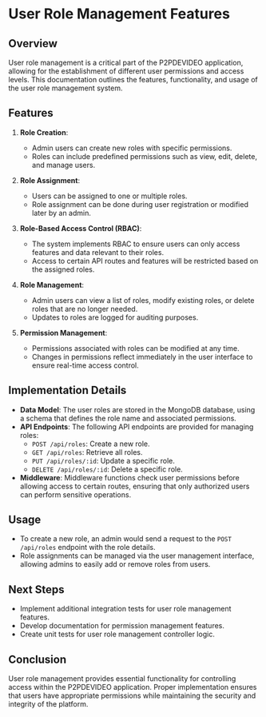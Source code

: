 # User Role Management Features

## Overview
User role management is a critical part of the P2PDEVIDEO application, allowing for the establishment of different user permissions and access levels. This documentation outlines the features, functionality, and usage of the user role management system.

## Features
1. **Role Creation**: 
   - Admin users can create new roles with specific permissions.
   - Roles can include predefined permissions such as view, edit, delete, and manage users.

2. **Role Assignment**: 
   - Users can be assigned to one or multiple roles.
   - Role assignment can be done during user registration or modified later by an admin.

3. **Role-Based Access Control (RBAC)**: 
   - The system implements RBAC to ensure users can only access features and data relevant to their roles.
   - Access to certain API routes and features will be restricted based on the assigned roles.

4. **Role Management**: 
   - Admin users can view a list of roles, modify existing roles, or delete roles that are no longer needed.
   - Updates to roles are logged for auditing purposes.

5. **Permission Management**: 
   - Permissions associated with roles can be modified at any time.
   - Changes in permissions reflect immediately in the user interface to ensure real-time access control.

## Implementation Details
- **Data Model**: The user roles are stored in the MongoDB database, using a schema that defines the role name and associated permissions.
- **API Endpoints**: The following API endpoints are provided for managing roles:
  - `POST /api/roles`: Create a new role.
  - `GET /api/roles`: Retrieve all roles.
  - `PUT /api/roles/:id`: Update a specific role.
  - `DELETE /api/roles/:id`: Delete a specific role.
- **Middleware**: Middleware functions check user permissions before allowing access to certain routes, ensuring that only authorized users can perform sensitive operations.

## Usage
- To create a new role, an admin would send a request to the `POST /api/roles` endpoint with the role details.
- Role assignments can be managed via the user management interface, allowing admins to easily add or remove roles from users.

## Next Steps
- Implement additional integration tests for user role management features.
- Develop documentation for permission management features.
- Create unit tests for user role management controller logic.

## Conclusion
User role management provides essential functionality for controlling access within the P2PDEVIDEO application. Proper implementation ensures that users have appropriate permissions while maintaining the security and integrity of the platform.